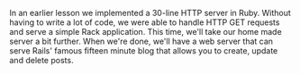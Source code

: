 In an earlier lesson we implemented a 30-line HTTP server in Ruby. Without having to write a lot of code, we were able to handle HTTP GET requests and serve a simple Rack application. This time, we'll take our home made server a bit further. When we're done, we'll have a web server that can serve Rails' famous fifteen minute blog that allows you to create, update and delete posts.

